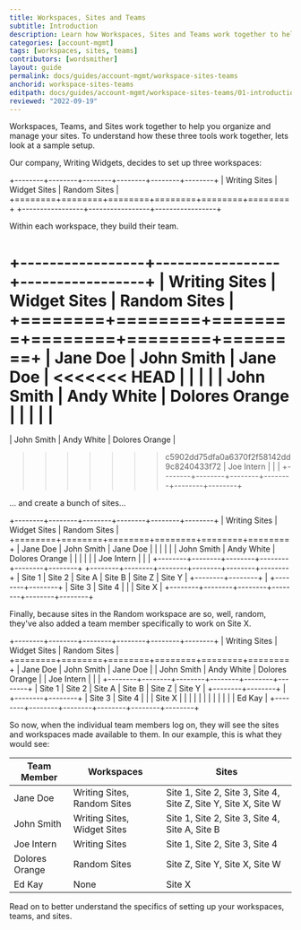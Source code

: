 ```yaml
---
title: Workspaces, Sites and Teams
subtitle: Introduction
description: Learn how Workspaces, Sites and Teams work together to help you manage your sites.
categories: [account-mgmt]
tags: [workspaces, sites, teams]
contributors: [wordsmither]
layout: guide
permalink: docs/guides/account-mgmt/workspace-sites-teams
anchorid: workspace-sites-teams
editpath: docs/guides/account-mgmt/workspace-sites-teams/01-introduction.md
reviewed: "2022-09-19"
---
```


Workspaces, Teams, and Sites work together to help you organize and manage your sites.  To understand how these three tools work together, lets look at a sample setup.

Our company, Writing Widgets, decides to set up three workspaces:

+--------+--------+--------+--------+--------+--------+
| Writing Sites   | Widget Sites    | Random Sites    |
+========+========+========+========+========+========+
+-----------------+-----------------+-----------------+

Within each workspace, they build their team.

+-----------------+-----------------+-----------------+
| Writing Sites   | Widget Sites    | Random Sites    |
+========+========+========+========+========+========+
| Jane Doe        | John Smith      | Jane Doe        |
<<<<<<< HEAD
|                 |                 |                 |
| John Smith      | Andy White      | Dolores Orange  |
|                 |                 |                 |
=======
| John Smith      | Andy White      | Dolores Orange  |
>>>>>>> c5902dd75dfa0a6370f2f58142dd9c8240433f72
| Joe Intern      |                 |                 |
+--------+--------+--------+--------+--------+--------+

... and create a bunch of sites...

+--------+--------+--------+--------+--------+--------+
| Writing Sites   | Widget Sites    | Random Sites    |
+========+========+========+========+========+========+
| Jane Doe        | John Smith      | Jane Doe        |
|                 |                 |                 |
| John Smith      | Andy White      | Dolores Orange  |
|                 |                 |                 |
| Joe Intern      |                 |                 |
+--------+--------+--------+--------+--------+--------+
+--------+--------+--------+--------+--------+--------+
| Site 1 | Site 2 | Site A | Site B | Site Z | Site Y |
+--------+--------+        |        +--------+--------+
| Site 3 | Site 4 |        |        | Site X          |
+--------+--------+--------+--------+--------+--------+

Finally, because sites in the Random workspace are so, well, random, they've also added a team member specifically to work on Site X.

+--------+--------+--------+--------+--------+--------+
| Writing Sites   | Widget Sites    | Random Sites    |
+========+========+========+========+========+========+
| Jane Doe        | John Smith      | Jane Doe        |
| John Smith      | Andy White      | Dolores Orange  |
| Joe Intern      |                 |                 |
+--------+--------+--------+--------+--------+--------+
| Site 1 | Site 2 | Site A | Site B | Site Z | Site Y |
+--------+--------+        |        +--------+--------+
| Site 3 | Site 4 |        |        | Site X          |
|        |        |        |        |                 |
|        |        |        |        | Ed Kay          |
+--------+--------+--------+--------+--------+--------+

So now, when the individual team members log on, they will see the sites and workspaces made available to them.  In our example, this is what they would see:

| Team Member | Workspaces | Sites |
|---|---|---|
| Jane Doe |Writing Sites, Random Sites|Site 1, Site 2, Site 3, Site 4, Site Z, Site Y, Site X, Site W|
| John Smith |Writing Sites, Widget Sites|Site 1, Site 2, Site 3, Site 4, Site A, Site B|
| Joe Intern |Writing Sites|Site 1, Site 2, Site 3, Site 4|
| Dolores Orange |Random Sites|Site Z, Site Y, Site X, Site W|
| Ed Kay |None|Site X|

Read on to better understand the specifics of setting up your workspaces, teams, and sites.
